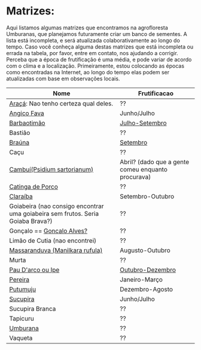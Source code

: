 # Matrizes:

Aqui listamos algumas matrizes que encontramos na agrofloresta Umburanas, que planejamos futuramente criar um banco de sementes. 
A lista está incompleta, e será atualizada colaborativamente ao longo do tempo. 
Caso você conheça alguma destas matrizes que está incompleta ou errada na tabela, por favor, entre em contato, nos ajudando a corrigir.
Perceba que a época de frutificação é uma média, e pode variar de acordo com o clima e a localização. Primeiramente, estou colocando as épocas como encontradas na Internet, ao longo do tempo elas podem ser atualizadas com base em observações locais.


Nome | Frutificacao
--- | ---
[Araçá](https://pt.wikipedia.org/wiki/Ara%C3%A7%C3%A1): Nao tenho certeza qual deles. | ??
[Angico Fava](https://grafufs.wordpress.com/angico/) | Junho/Julho
[Barbaotimão](https://pt.wikipedia.org/wiki/Barbatim%C3%A3o-verdadeiro) | [Julho-Setembro](https://greennation.com.br/species/barbatimao/)
Bastião | ??
[Braúna](https://pt.wikipedia.org/wiki/Schinopsis_brasiliensis) | [Setembro](https://pt.wikipedia.org/wiki/Schinopsis_brasiliensis)
Caçu | ??
[Cambuí(Psidium sartorianum)](https://tropical.theferns.info/viewtropical.php?id=Psidium+sartorianum) | Abril? (dado que a gente comeu enquanto procurava)
[Catinga de Porco](https://pt.wikipedia.org/wiki/Catingueira_(planta)) | ??
[Claraíba](https://pt.wikipedia.org/wiki/Cordia_glabrata) | Setembro-Outubro
Goiabeira (nao consigo encontrar uma goiabeira sem frutos. Seria Goiaba Brava?) | ??
Gonçalo == [Goncalo Alves?](https://pt.wikipedia.org/wiki/Astronium_fraxinifolium) |  ??
Limão de Cutia (nao encontrei) |  ?? 
[Massaranduva (Manilkara rufula)](https://worldfloraonline.org/taxon/wfo-0000235958;jsessionid=9FB4473E38F64383363964914C811621)| Augusto-Outubro
Murta | ??
[Pau D'arco ou Ipe](https://centrosabia.org.br/2019/11/19/florada-dos-ipes-colorem-a-caatinga/#:~:text=Outubro%20%C3%A9%20o%20auge%20da,cart%C3%B5es%20postais%20tempor%C3%A1rios%20da%20Caatinga.) | [Outubro-Dezembro](https://brasilflorestal.org/ipe-rosa/)
[Pereira](https://nema.univasf.edu.br/site/index.php?page=newspaper&record_id=71) | Janeiro-Março
[Putumuju](https://ainfo.cnptia.embrapa.br/digital/bitstream/item/232173/1/Especies-Arboreas-Brasileiras-vol-5-Putumuju-Pequeno.pdf) | Dezembro-Agosto
[Sucupira](https://www.wwf.org.br/natureza_brasileira/especiais/biodiversidade/especie_do_mes/especies_cerrado/sucupira/) | Junho/Julho
Sucupira Branca | ??
Tapicuru | ??
[Umburana](https://projetoimburana.art.br/pt/imburana) | ??
Vaqueta | ??
